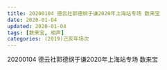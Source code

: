 ```yaml
---
title: 20200104 德云社郭德纲于谦2020年上海站专场 数来宝
date: 2020-01-04
updated: 2020-01-04
tags: [数来宝, 相声]
categories: (2019)己亥年场次
---
```

20200104 德云社郭德纲于谦2020年上海站专场 数来宝